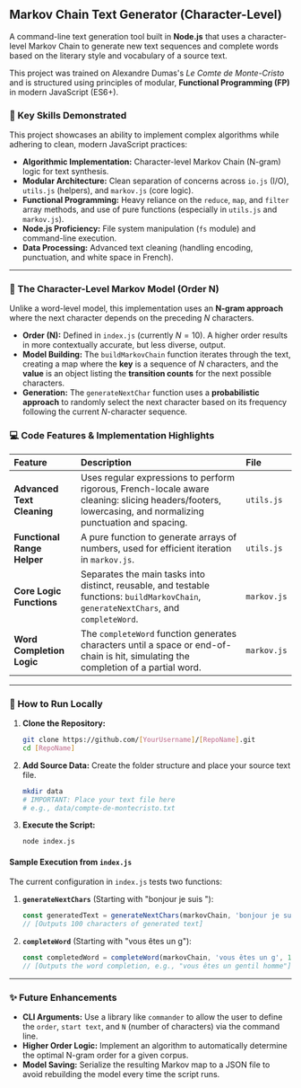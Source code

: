 ## Markov Chain Text Generator (Character-Level)

A command-line text generation tool built in **Node.js** that uses a character-level Markov Chain to generate new text sequences and complete words based on the literary style and vocabulary of a source text.

This project was trained on Alexandre Dumas's *Le Comte de Monte-Cristo* and is structured using principles of modular, **Functional Programming (FP)** in modern JavaScript (ES6+).

### 🎯 Key Skills Demonstrated

This project showcases an ability to implement complex algorithms while adhering to clean, modern JavaScript practices:

  * **Algorithmic Implementation:** Character-level Markov Chain (N-gram) logic for text synthesis.
  * **Modular Architecture:** Clean separation of concerns across `io.js` (I/O), `utils.js` (helpers), and `markov.js` (core logic).
  * **Functional Programming:** Heavy reliance on the `reduce`, `map`, and `filter` array methods, and use of pure functions (especially in `utils.js` and `markov.js`).
  * **Node.js Proficiency:** File system manipulation (`fs` module) and command-line execution.
  * **Data Processing:** Advanced text cleaning (handling encoding, punctuation, and white space in French).

-----

### 🧠 The Character-Level Markov Model (Order N)

Unlike a word-level model, this implementation uses an **N-gram approach** where the next character depends on the preceding $N$ characters.

  * **Order (N):** Defined in `index.js` (currently $N=10$). A higher order results in more contextually accurate, but less diverse, output.
  * **Model Building:** The `buildMarkovChain` function iterates through the text, creating a map where the **key** is a sequence of $N$ characters, and the **value** is an object listing the **transition counts** for the next possible characters.
  * **Generation:** The `generateNextChar` function uses a **probabilistic approach** to randomly select the next character based on its frequency following the current $N$-character sequence.

### 💻 Code Features & Implementation Highlights

| Feature | Description | File |
| :--- | :--- | :--- |
| **Advanced Text Cleaning** | Uses regular expressions to perform rigorous, French-locale aware cleaning: slicing headers/footers, lowercasing, and normalizing punctuation and spacing. | `utils.js` |
| **Functional Range Helper** | A pure function to generate arrays of numbers, used for efficient iteration in `markov.js`. | `utils.js` |
| **Core Logic Functions** | Separates the main tasks into distinct, reusable, and testable functions: `buildMarkovChain`, `generateNextChars`, and `completeWord`. | `markov.js` |
| **Word Completion Logic** | The `completeWord` function generates characters until a space or end-of-chain is hit, simulating the completion of a partial word. | `markov.js` |

-----

### 🚀 How to Run Locally

1.  **Clone the Repository:**
    ```bash
    git clone https://github.com/[YourUsername]/[RepoName].git
    cd [RepoName]
    ```
2.  **Add Source Data:** Create the folder structure and place your source text file.
    ```bash
    mkdir data
    # IMPORTANT: Place your text file here
    # e.g., data/compte-de-montecristo.txt
    ```
3.  **Execute the Script:**
    ```bash
    node index.js
    ```

#### **Sample Execution from `index.js`**

The current configuration in `index.js` tests two functions:

1.  **`generateNextChars`** (Starting with "bonjour je suis "):
    ```javascript
    const generatedText = generateNextChars(markovChain, 'bonjour je suis ', 100, 10);
    // [Outputs 100 characters of generated text]
    ```
2.  **`completeWord`** (Starting with "vous êtes un g"):
    ```javascript
    const completedWord = completeWord(markovChain, 'vous êtes un g', 10);
    // [Outputs the word completion, e.g., "vous êtes un gentil homme"]
    ```

-----

### ✨ Future Enhancements

  * **CLI Arguments:** Use a library like `commander` to allow the user to define the `order`, `start text`, and `N` (number of characters) via the command line.
  * **Higher Order Logic:** Implement an algorithm to automatically determine the optimal N-gram order for a given corpus.
  * **Model Saving:** Serialize the resulting Markov map to a JSON file to avoid rebuilding the model every time the script runs.
